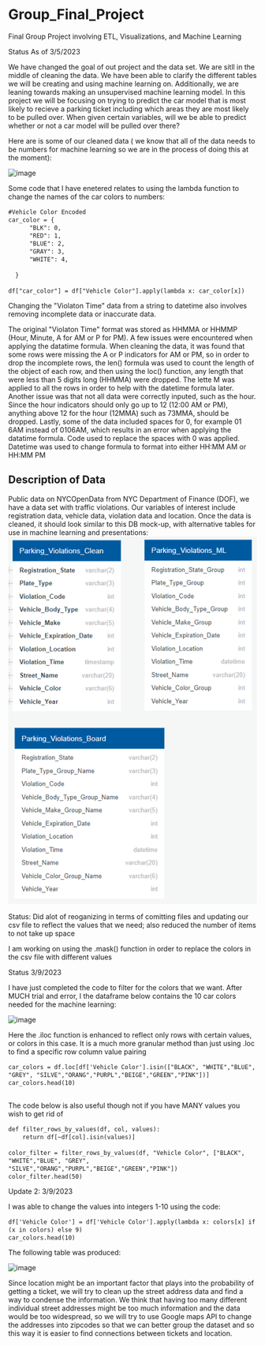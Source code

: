 # Group_Final_Project
Final Group Project involving ETL, Visualizations, and Machine Learning

Status As of 3/5/2023

We have changed the goal of out project and the data set. We are sitll in the middle of cleaning the data. We have been able to clarify the different tables we will be creating and using machine learning on. Additionally, we are leaning towards making an unsupervised machine learning model.
In this project we will be focusing on trying to predict the car model that is most likely to recieve a parking ticket including which areas they are most likely to be pulled over. When given certain variables, will we be able to predict whether or not a car model will be pulled over there?

Here are is some of our cleaned data ( we know that all of the data needs to be numbers for machine learning so we are in the process of doing this at the moment):

![image](https://user-images.githubusercontent.com/113560850/223585965-2b71bbe1-0192-4737-b96c-80e733719677.png)

Some code that I have enetered relates to using the lambda function to change the names of the car colors to numbers:

```
#Vehicle Color Encoded
car_color = {
      "BLK": 0,
      "RED": 1,
      "BLUE": 2,
      "GRAY": 3,
      "WHITE": 4,
   
  }

df["car_color"] = df["Vehicle Color"].apply(lambda x: car_color[x])
```

Changing the "Violaton Time" data from a string to datetime also involves removing incomplete data or inaccurate data. 

The original "Violaton Time" format was stored as HHMMA or HHMMP (Hour, Minute, A for AM or P for PM). A few issues were encountered when applying the datatime formula. When cleaning the data, it was found that some rows were missing the A or P indicators for AM or PM, so in order to drop the incomplete rows, the len() formula was used to count the length of the object of each row, and then using the loc() function, any length that were less than 5 digits long (HHMMA) were dropped. The lette M was applied to all the rows in order to help with the datetime formula later. Another issue was that not all data were correctly inputed, such as the hour. Since the hour indicators should only go up to 12 (12:00 AM or PM), anything above 12 for the hour (12MMA) such as 73MMA, should be dropped. Lastly, some of the data included spaces for 0, for example 01 6AM instead of 0106AM, which results in an error when applying the datatime formula. Code used to replace the spaces with 0 was applied. Datetime was used to change formula to format into either HH:MM AM or HH:MM PM

## Description of Data
Public data on NYCOpenData from NYC Department of Finance (DOF), we have a data set with traffic violations. Our variables of interest include registration data, vehicle data, violation data and location.
Once the data is cleaned, it should look similar to this DB mock-up, with alternative tables for use in machine learning and presentations:
![traffic_db_wip.png](images/traffic_db_cleaned.png)

Status:
Did alot of reoganizing in terms of comitting files and updating our csv file to reflect the values that we need; also reduced the number of items to not take up space

I am working on using the .mask() function in order to replace the colors in the csv file with different values 


Status 3/9/2023

I have just completed the code to filter for the colors that we want. After MUCH trial and error, I the dataframe below contains the 10 car colors needed for the machine learning:

![image](https://user-images.githubusercontent.com/113560850/224102899-8dbadf00-d795-48f2-b189-89e27ecf3899.png)

Here the .iloc function is enhanced to reflect only rows with certain values, or colors in this case. It is a much more granular method than just using .loc to find a specific row column value pairing 

`````
car_colors = df.loc[df['Vehicle Color'].isin(["BLACK", "WHITE","BLUE", "GREY", "SILVE","ORANG","PURPL","BEIGE","GREEN","PINK"])]
car_colors.head(10)


`````

The code below is also useful though not if you have MANY values you wish to get rid of

````
def filter_rows_by_values(df, col, values):
    return df[~df[col].isin(values)]

color_filter = filter_rows_by_values(df, "Vehicle Color", ["BLACK", "WHITE","BLUE", "GREY", "SILVE","ORANG","PURPL","BEIGE","GREEN","PINK"])
color_filter.head(50)
`````

Update 2: 3/9/2023

I was able to change the values into integers 1-10 using the code:

`````
df['Vehicle Color'] = df['Vehicle Color'].apply(lambda x: colors[x] if (x in colors) else 9)
car_colors.head(10)

`````
The following table was produced:

![image](https://user-images.githubusercontent.com/113560850/224107451-4d17f204-f348-4d4d-8b37-3cebdc94579c.png)



Since location might be an important factor that plays into the probability of getting a ticket, we will try to clean up the street address  data and find a way to condense the information. We think that having too many different individual street addresses might be too much information and the data would be too widespread, so we will try to use Google maps API to change the addresses into zipcodes so that we can better group the dataset and so this way it is easier to find connections between tickets and location.
